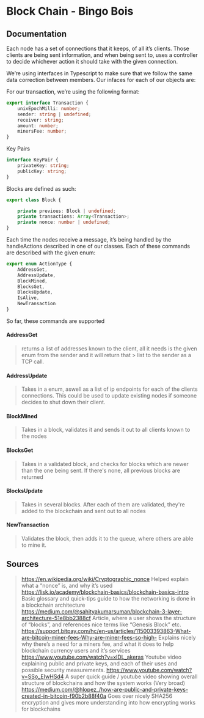 # Block Chain - Bingo Bois

## Documentation
Each node has a set of connections that it keeps, of all it’s clients. Those clients are being sent information, and when being sent to, uses a controller to decide whichever action it should take with the given connection. 

We’re using interfaces in Typescript to make sure that we follow the same data correction between members. Our infaces for each of our objects are:

For our transaction, we’re using the following format:
```typescript
export interface Transaction {
    unixEpochMilli: number;
    sender: string | undefined;
    receiver: string;
    amount: number;
    minersFee: number;
}
```

Key Pairs
```typescript
interface KeyPair {
    privateKey: string;
    publicKey: string;
}
```

Blocks are defined as such:
```typescript
export class Block {

    private previous: Block | undefined;
    private transactions: Array<Transaction>;
    private nonce: number | undefined;
}
```

Each time the nodes receive a message, it’s being handled by the handleActions described in one of our classes. Each of these commands are described with the given enum:
```typescript
export enum ActionType {
    AddressGet,
    AddressUpdate,
    BlockMined,
    BlocksGet,
    BlocksUpdate,
    IsAlive,
    NewTransaction
}
```

So far, these commands are supported


#### AddressGet
> returns a list of addresses known to the client, all it needs is the given enum from the sender and it will return that > list to the sender as a TCP call.

#### AddressUpdate
> Takes in a enum, aswell as a list of ip endpoints for each of the clients connections. This could be used to update existing nodes if someone decides to shut down their client.

#### BlockMined
> Takes in a block, validates it and sends it out to all clients known to the nodes

#### BlocksGet
> Takes in a validated block, and checks for blocks which are newer than the one being sent. If there's none, all previous blocks are returned

#### BlocksUpdate
> Takes in several blocks. After each of them are validated, they're added to the blockchain and sent out to all nodes

#### NewTransaction
> Validates the block, then adds it to the queue, where others are able to mine it.

## Sources

>https://en.wikipedia.org/wiki/Cryptographic_nonce
Helped explain what a “nonce” is, and why it’s used
https://lisk.io/academy/blockchain-basics/blockchain-basics-intro
Basic glossary and quick-tips guide to how the networking is done in a blockchain architecture
https://medium.com/@sahityakumarsuman/blockchain-3-layer-architecture-51e8bb2388cf
Article, where a user shows the structure of “blocks”, and references nice terms like “Genesis Block” etc.
https://support.bitpay.com/hc/en-us/articles/115003393863-What-are-bitcoin-miner-fees-Why-are-miner-fees-so-high-
Explains nicely why there’s a need for a miners fee, and what it does to help blockchain currency users and it’s services
https://www.youtube.com/watch?v=xIDL_akeras
Youtube video explaining public and private keys, and each of their uses and possible security measurements.
https://www.youtube.com/watch?v=SSo_EIwHSd4
A super quick guide /  youtube video showing overall structure of blockchains and how the system works (Very broad)
https://medium.com/@hlopez_/how-are-public-and-private-keys-created-in-bitcoin-f90b2b88f40a
Goes over nicely SHA256 encryption and gives more understanding into how encrypting works for blockchains

